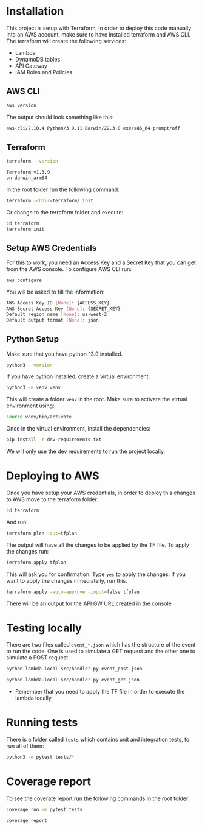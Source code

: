 # Installation

This project is setup with Terraform, in order to deploy this code manually into an AWS account, make sure to have installed terraform and AWS CLI.
The terraform will create the following services:

- Lambda
- DynamoDB tables
- API Gateway
- IAM Roles and Policies

## AWS CLI

```bash
aws version
```

The output should look something like this:

```bash
aws-cli/2.10.4 Python/3.9.11 Darwin/22.3.0 exe/x86_64 prompt/off
```

## Terraform

```bash
terraform --version
```

```bash
Terraform v1.3.9
on darwin_arm64
```

In the root folder run the following command:

```bash
terraform -chdir=terraform/ init
```

Or change to the terraform folder and execute:

```bash
cd terraform
terraform init
```

## Setup AWS Credentials

For this to work, you need an Access Key and a Secret Key that you can get from the AWS console. To configure AWS CLI run:

```bash
aws configure
```

You will be asked to fill the information:

```bash
AWS Access Key ID [None]: {ACCESS_KEY}
AWS Secret Access Key [None]: {SECRET_KEY}
Default region name [None]: us-west-2
Default output format [None]: json
```

## Python Setup

Make sure that you have python ^3.9 installed.

```bash
python3 --version
```

If you have python installed, create a virtual environment.

```bash
python3 -m venv venv
```

This will create a folder `venv` in the root. Make sure to activate the virtual environment using:

```bash
source venv/bin/activate
```

Once in the virtual environment, install the dependencies:

```bash
pip install -r dev-requirements.txt
```

We will only use the dev requirements to run the project locally.

# Deploying to AWS

Once you have setup your AWS credentials, in order to deploy this changes to AWS move to the terraform folder:

```bash
cd terraform
```

And run:

```bash
terraform plan -out=tfplan
```

The output will have all the changes to be applied by the TF file. To apply the changes run:

```bash
terraform apply tfplan
```

This will ask you for confirmation. Type `yes` to apply the changes. If you want to apply the changes
inmediatelly, run this.

```bash
terraform apply -auto-approve -input=false tfplan
```

There will be an output for the API GW URL created in the console

# Testing locally

There are two files called `event_*.json` which has the structure of the event to run the code.
One is used to simulate a GET request and the other one to simulate a POST request

```bash
python-lambda-local src/handler.py event_post.json
```

```bash
python-lambda-local src/handler.py event_get.json
```

- Remember that you need to apply the TF file in order to execute the lambda locally

# Running tests

There is a folder called `tests` which contains unit and integration tests, to run all of them:

```bash
python3 -m pytest tests/*
```

# Coverage report

To see the coverate report run the following commands in the root folder:

``` bash
coverage run -m pytest tests
```

```bash
coverage report
```
